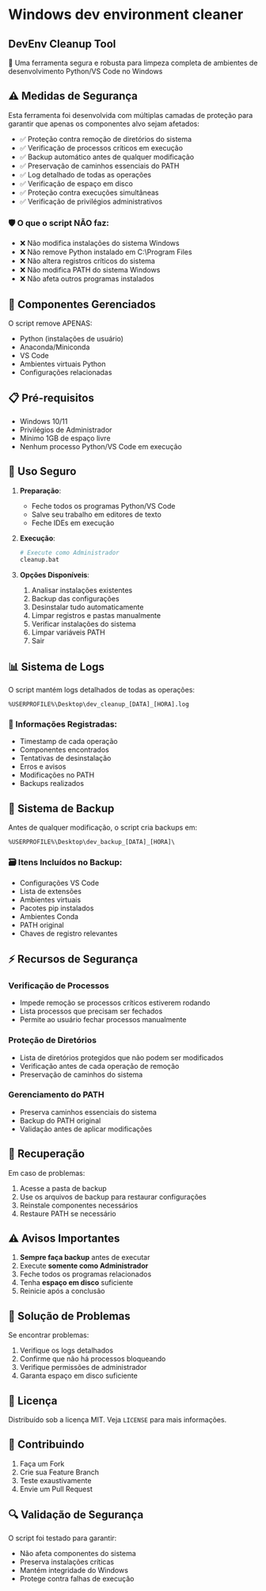 # Windows dev environment cleaner
## DevEnv Cleanup Tool

🧹 Uma ferramenta segura e robusta para limpeza completa de ambientes de desenvolvimento Python/VS Code no Windows

## ⚠️ Medidas de Segurança

Esta ferramenta foi desenvolvida com múltiplas camadas de proteção para garantir que apenas os componentes alvo sejam afetados:

- ✅ Proteção contra remoção de diretórios do sistema
- ✅ Verificação de processos críticos em execução
- ✅ Backup automático antes de qualquer modificação
- ✅ Preservação de caminhos essenciais do PATH
- ✅ Log detalhado de todas as operações
- ✅ Verificação de espaço em disco
- ✅ Proteção contra execuções simultâneas
- ✅ Verificação de privilégios administrativos

### 🛡️ O que o script NÃO faz:

- ❌ Não modifica instalações do sistema Windows
- ❌ Não remove Python instalado em C:\Program Files
- ❌ Não altera registros críticos do sistema
- ❌ Não modifica PATH do sistema Windows
- ❌ Não afeta outros programas instalados

## 🎯 Componentes Gerenciados

O script remove APENAS:
- Python (instalações de usuário)
- Anaconda/Miniconda
- VS Code
- Ambientes virtuais Python
- Configurações relacionadas

## 📋 Pré-requisitos

- Windows 10/11
- Privilégios de Administrador
- Mínimo 1GB de espaço livre
- Nenhum processo Python/VS Code em execução

## 🚀 Uso Seguro

1. **Preparação**:
   - Feche todos os programas Python/VS Code
   - Salve seu trabalho em editores de texto
   - Feche IDEs em execução

2. **Execução**:
   ```bash
   # Execute como Administrador
   cleanup.bat
   ```

3. **Opções Disponíveis**:
   1. Analisar instalações existentes
   2. Backup das configurações
   3. Desinstalar tudo automaticamente
   4. Limpar registros e pastas manualmente
   5. Verificar instalações do sistema
   6. Limpar variáveis PATH
   7. Sair

## 📊 Sistema de Logs

O script mantém logs detalhados de todas as operações:
```
%USERPROFILE%\Desktop\dev_cleanup_[DATA]_[HORA].log
```

### 📝 Informações Registradas:
- Timestamp de cada operação
- Componentes encontrados
- Tentativas de desinstalação
- Erros e avisos
- Modificações no PATH
- Backups realizados

## 💾 Sistema de Backup

Antes de qualquer modificação, o script cria backups em:
```
%USERPROFILE%\Desktop\dev_backup_[DATA]_[HORA]\
```

### 🗃️ Itens Incluídos no Backup:
- Configurações VS Code
- Lista de extensões
- Ambientes virtuais
- Pacotes pip instalados
- Ambientes Conda
- PATH original
- Chaves de registro relevantes

## ⚡ Recursos de Segurança

### Verificação de Processos
- Impede remoção se processos críticos estiverem rodando
- Lista processos que precisam ser fechados
- Permite ao usuário fechar processos manualmente

### Proteção de Diretórios
- Lista de diretórios protegidos que não podem ser modificados
- Verificação antes de cada operação de remoção
- Preservação de caminhos do sistema

### Gerenciamento do PATH
- Preserva caminhos essenciais do sistema
- Backup do PATH original
- Validação antes de aplicar modificações

## 🔄 Recuperação

Em caso de problemas:
1. Acesse a pasta de backup
2. Use os arquivos de backup para restaurar configurações
3. Reinstale componentes necessários
4. Restaure PATH se necessário

## ⚠️ Avisos Importantes

1. **Sempre faça backup** antes de executar
2. Execute **somente como Administrador**
3. Feche todos os programas relacionados
4. Tenha **espaço em disco** suficiente
5. Reinicie após a conclusão

## 🐛 Solução de Problemas

Se encontrar problemas:
1. Verifique os logs detalhados
2. Confirme que não há processos bloqueando
3. Verifique permissões de administrador
4. Garanta espaço em disco suficiente

## 📄 Licença

Distribuído sob a licença MIT. Veja `LICENSE` para mais informações.

## 🤝 Contribuindo

1. Faça um Fork
2. Crie sua Feature Branch
3. Teste exaustivamente
4. Envie um Pull Request

## 🔍 Validação de Segurança

O script foi testado para garantir:
- Não afeta componentes do sistema
- Preserva instalações críticas
- Mantém integridade do Windows
- Protege contra falhas de execução
